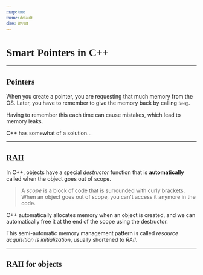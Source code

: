 ```yaml
---
marp: true
theme: default
class: invert
---
```

<style>
    h1, h2, code {
        font-family: "IBM Plex Mono";
    }
</style>


# Smart Pointers in C++

---

## Pointers

When you create a pointer, you are requesting that much memory from the OS.
Later, you have to remember to give the memory back by calling `free()`.

Having to remember this each time can cause mistakes, which lead to memory leaks.

C++ has somewhat of a solution...

---

## RAII

In C++, objects have a special *destructor* function that is **automatically** called when the object goes out of scope.

> A *scope* is a block of code that is surrounded with curly brackets. When an object goes out of scope, you can't access it anymore in the code.

C++ automatically allocates memory when an object is created, and we can automatically free it at the end of the scope using the destructor.

This semi-automatic memory management pattern is called *resource acquisition is initialization*, usually shortened to *RAII*.

---

## RAII for objects
